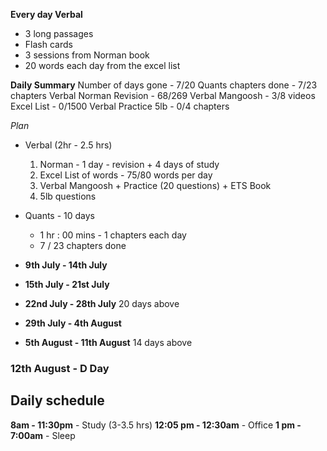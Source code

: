 **Every day Verbal**
- 3 long passages
- Flash cards
- 3 sessions from Norman book 
- 20 words each day from the excel list

**Daily Summary**
Number of days gone - 7/20
Quants chapters done - 7/23 chapters
Verbal Norman Revision - 68/269
Verbal Mangoosh - 3/8 videos
Excel List - 0/1500
Verbal Practice 5lb - 0/4 chapters 

_Plan_
- Verbal (2hr - 2.5 hrs)
	1. Norman - 1 day - revision + 4 days of study  
	1. Excel List of words - 75/80 words per day
	2. Verbal Mangoosh + Practice (20 questions) + ETS Book
	2. 5lb questions
- Quants - 10 days
	- 1 hr : 00 mins - 1 chapters each day
	-  7 / 23 chapters done

- **9th July - 14th July**
- **15th July - 21st July**
- **22nd July - 28th July**
20 days above
- **29th July - 4th August**
- **5th August - 11th August**
14 days above
### 12th August - D Day

## Daily schedule 
**8am - 11:30pm** - Study (3-3.5 hrs)
**12:05 pm - 12:30am** - Office
**1 pm - 7:00am** - Sleep
